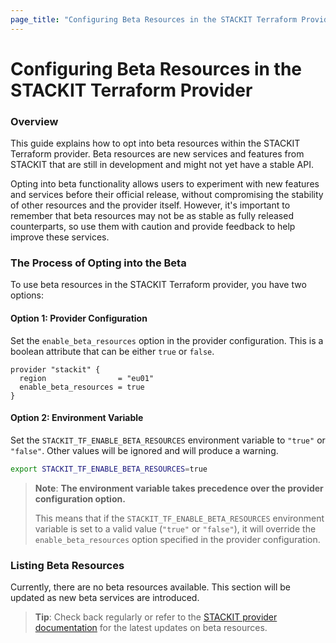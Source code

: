 ```yaml
---
page_title: "Configuring Beta Resources in the STACKIT Terraform Provider"
---
```

# Configuring Beta Resources in the STACKIT Terraform Provider

### Overview

This guide explains how to opt into beta resources within the STACKIT Terraform provider. Beta resources are new services and features from STACKIT that are still in development and might not yet have a stable API.

Opting into beta functionality allows users to experiment with new features and services before their official release, without compromising the stability of other resources and the provider itself. However, it's important to remember that beta resources may not be as stable as fully released counterparts, so use them with caution and provide feedback to help improve these services.

### The Process of Opting into the Beta

To use beta resources in the STACKIT Terraform provider, you have two options:

#### Option 1: Provider Configuration

Set the `enable_beta_resources` option in the provider configuration. This is a boolean attribute that can be either `true` or `false`.

```hcl
provider "stackit" {
  region                = "eu01"
  enable_beta_resources = true
}
```

#### Option 2: Environment Variable

Set the `STACKIT_TF_ENABLE_BETA_RESOURCES` environment variable to `"true"` or `"false"`. Other values will be ignored and will produce a warning.

```sh
export STACKIT_TF_ENABLE_BETA_RESOURCES=true
```

> **Note**: **The environment variable takes precedence over the provider configuration option.**
>
> This means that if the `STACKIT_TF_ENABLE_BETA_RESOURCES` environment variable is set to a valid value (`"true"` or `"false"`), it will override the `enable_beta_resources` option specified in the provider configuration.

### Listing Beta Resources

Currently, there are no beta resources available. This section will be updated as new beta services are introduced.

> **Tip**: Check back regularly or refer to the [STACKIT provider documentation](#) for the latest updates on beta resources.